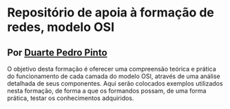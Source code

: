 # Repositório de apoia à formação de redes, modelo OSI
## Por [Duarte Pedro Pinto](https://dpnpinto.github.io)
O objetivo desta formação é oferecer uma compreensão teórica e prática do funcionamento de cada camada do modelo OSI, através de uma análise detalhada de seus componentes.
Aqui serão colocados exemplos utilizados nesta formação, de forma a que os formandos possam, de uma forma prática, testar os conhecimentos adquiridos.
